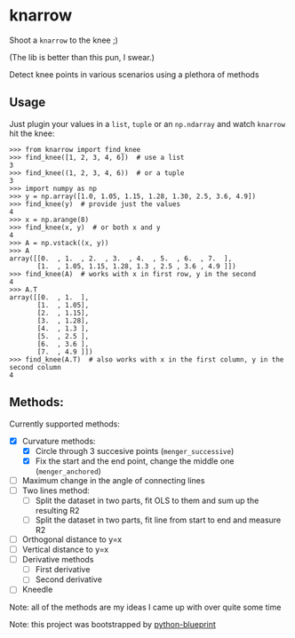 # knarrow

Shoot a `knarrow` to the knee ;)

(The lib is better than this pun, I swear.)

Detect knee points in various scenarios using a plethora of methods


## Usage
Just plugin your values in a `list`, `tuple` or an `np.ndarray` and watch `knarrow` hit the knee:
```pycon
>>> from knarrow import find_knee
>>> find_knee([1, 2, 3, 4, 6])  # use a list
3
>>> find_knee((1, 2, 3, 4, 6))  # or a tuple
3
>>> import numpy as np
>>> y = np.array([1.0, 1.05, 1.15, 1.28, 1.30, 2.5, 3.6, 4.9])
>>> find_knee(y)  # provide just the values
4
>>> x = np.arange(8)
>>> find_knee(x, y)  # or both x and y
4
>>> A = np.vstack((x, y))
>>> A
array([[0.  , 1.  , 2.  , 3.  , 4.  , 5.  , 6.  , 7.  ],
       [1.  , 1.05, 1.15, 1.28, 1.3 , 2.5 , 3.6 , 4.9 ]])
>>> find_knee(A)  # works with x in first row, y in the second
4
>>> A.T
array([[0.  , 1.  ],
       [1.  , 1.05],
       [2.  , 1.15],
       [3.  , 1.28],
       [4.  , 1.3 ],
       [5.  , 2.5 ],
       [6.  , 3.6 ],
       [7.  , 4.9 ]])
>>> find_knee(A.T)  # also works with x in the first column, y in the second column
4
```

## Methods:
Currently supported methods:
- [x] Curvature methods:
  - [x] Circle through 3 succesive points (`menger_successive`)
  - [x] Fix the start and the end point, change the middle one (`menger_anchored`)
- [ ] Maximum change in the angle of connecting lines
- [ ] Two lines method:
  - [ ] Split the dataset in two parts, fit OLS to them and sum up the resulting R2
  - [ ] Split the dataset in two parts, fit line from start to end and measure R2
- [ ] Orthogonal distance to y=x
- [ ] Vertical distance to y=x
- [ ] Derivative methods
  - [ ] First derivative
  - [ ] Second derivative
- [ ] Kneedle

Note: all of the methods are my ideas I came up with over quite some time

Note: this project was bootstrapped by [python-blueprint](https://github.com/johnthagen/python-blueprint)